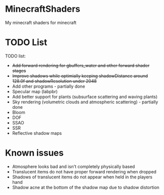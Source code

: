 # MinecraftShaders
My minecraft shaders for minecraft
# TODO List
TODO list:
- ~~Add forward rendering for gbuffers_water and other forward shader stages~~ 
- ~~Improve shadows while optimially keeping shadowDistance around 128.0f and shadowResolution under 2048~~
- Add other programs - partially done
- Specular map (labpbr)
- Add better support for plants (subsurface scattering and waving plants)
- Sky rendering (volumetric clouds and atmospheric scattering) - partially done
- Bloom
- DOF 
- SSAO
- SSR
- Reflective shadow maps
# Known issues
- Atmosphere looks bad and isn't completely physically based
- Translucent items do not have proper forward rendering when dropped
- Shadows of translucent items do not appear when held in the players hand
- Shadow acne at the bottom of the shadow map due to shadow distortion